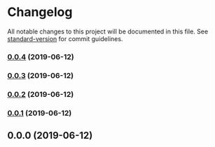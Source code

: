 # Changelog

All notable changes to this project will be documented in this file. See [standard-version](https://github.com/conventional-changelog/standard-version) for commit guidelines.

### [0.0.4](https://github.com/Marielk/hivemanagement-tests/compare/v0.0.3...v0.0.4) (2019-06-12)



### [0.0.3](https://github.com/Marielk/hivemanagement-tests/compare/v0.0.2...v0.0.3) (2019-06-12)



### [0.0.2](https://github.com/Marielk/hivemanagement-tests/compare/v0.0.1...v0.0.2) (2019-06-12)



### [0.0.1](https://github.com/Marielk/hivemanagement-tests/compare/v0.0.0...v0.0.1) (2019-06-12)



## 0.0.0 (2019-06-12)
